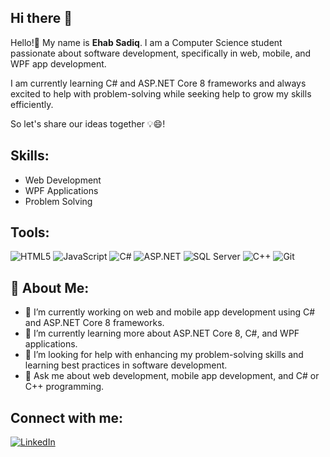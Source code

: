 ## Hi there 👋
<!--**HoBaaMa/HoBaaMa** is a ✨ _special_ ✨ repository because its `README.md` (this file) appears on your GitHub profile.-->
<!--![Banner](path/to/your/banner/image.png)-->

Hello!👋 My name is <b>Ehab Sadiq</b>. I am a Computer Science student passionate about software development, specifically in web, mobile, and WPF app development.

I am currently learning C# and ASP.NET Core 8 frameworks and always excited to help with problem-solving while seeking help to grow my skills efficiently.

So let's share our ideas together 💡😄!

## Skills:
- Web Development
- WPF Applications
- Problem Solving

## Tools:
![HTML5](https://img.shields.io/badge/HTML5-E34F26?style=for-the-badge&logo=html5&logoColor=white)
![JavaScript](https://img.shields.io/badge/JavaScript-F7DF1E?style=for-the-badge&logo=javascript&logoColor=black)
![C#](https://img.shields.io/badge/C%23-239120?style=for-the-badge&logo=c-sharp&logoColor=white)
![ASP.NET](https://img.shields.io/badge/ASP.NET-512BD4?style=for-the-badge&logo=dotnet&logoColor=white)
![SQL Server](https://img.shields.io/badge/SQL%20Server-CC2927?style=for-the-badge&logo=microsoft-sql-server&logoColor=white)
![C++](https://img.shields.io/badge/C++-00599C?style=for-the-badge&logo=c%2b%2b&logoColor=white)
![Git](https://img.shields.io/badge/Git-F05032?style=for-the-badge&logo=git&logoColor=white)


## 🌟 About Me:

- 🔭 I’m currently working on web and mobile app development using C# and ASP.NET Core 8 frameworks.
- 🌱 I’m currently learning more about ASP.NET Core 8, C#, and WPF applications.
  <!--- 👯 I’m looking to collaborate on open-source projects related to web and WPF app development.-->
- 🤔 I’m looking for help with enhancing my problem-solving skills and learning best practices in software development.
- 💬 Ask me about web development, mobile app development, and C# or C++ programming.

## Connect with me:
[![LinkedIn](https://img.shields.io/badge/LinkedIn-0A66C2?style=for-the-badge&logo=linkedin&logoColor=white)](https://www.linkedin.com/in/ehab-sadiq/)
